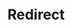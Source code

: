 ﻿---
layout: src/layouts/Redirect.astro
title: Redirect
redirect: https://octopus.com/docs/infrastructure/deployment-targets/azure/web-app-targets
pubDate:  2023-01-01
navSearch: false
navSitemap: false
navMenu: false
---
